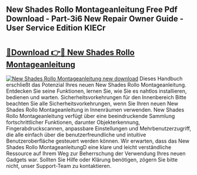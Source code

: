 ## New Shades Rollo Montageanleitung Free Pdf Download - Part-3i6 New Repair Owner Guide - User Service Edition KIECr

# <h2><a href="http://df717w.blite.top/?on=New+Shades+Rollo+Montageanleitung">🔗Download 👉🔴 New Shades Rollo Montageanleitung</a></h2>

[![New Shades Rollo Montageanleitung new download](https://i.imgur.com/lujVjoI.png)](http://df717w.blite.top/?on=New+Shades+Rollo+Montageanleitung)
Dieses Handbuch erschließt das Potenzial Ihres neuen New Shades Rollo Montageanleitung. Entdecken Sie seine Funktionen, lernen Sie, wie Sie es nahtlos installieren, bedienen und warten. Sicherheitsvorkehrungen für den Innenbereich Bitte beachten Sie alle Sicherheitsvorkehrungen, wenn Sie Ihren neuen New Shades Rollo Montageanleitung in Innenräumen verwenden. New Shades Rollo Montageanleitung verfügt über eine beeindruckende Sammlung fortschrittlicher Funktionen, darunter Objekterkennung, Fingerabdruckscannen, anpassbare Einstellungen und Mehrbenutzerzugriff, die alle einfach über die benutzerfreundliche und intuitive Benutzeroberfläche gesteuert werden können. Wir erwarten, dass das New Shades Rollo MontageanleitungD eine klare und leicht verständliche Ressource auf Ihrem Weg zur Beherrschung der Verwendung Ihres neuen Gadgets war. Sollten Sie Hilfe oder Klärung benötigen, zögern Sie bitte nicht, unser Support-Team zu kontaktieren.
